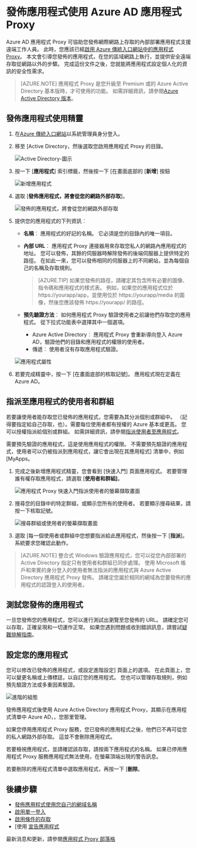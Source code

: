 <properties
    pageTitle="發佈應用程式搭配 Azure AD 應用程式 Proxy |Microsoft Azure"
    description="發佈至雲端與 Azure AD 應用程式 Proxy 的內部部署應用程式。"
    services="active-directory"
    documentationCenter=""
    authors="kgremban"
    manager="femila"
    editor=""/>

<tags
    ms.service="active-directory"
    ms.workload="identity"
    ms.tgt_pltfrm="na"
    ms.devlang="na"
    ms.topic="get-started-article"
    ms.date="07/19/2016"
    ms.author="kgremban"/>


# <a name="publish-applications-using-azure-ad-application-proxy"></a>發佈應用程式使用 Azure AD 應用程式 Proxy

Azure AD 應用程式 Proxy 可協助您發佈網際網路上存取的內部部署應用程式支援遠端工作人員。 此時，您應該已經[啟用 Azure 傳統入口網站中的應用程式 Proxy](active-directory-application-proxy-enable.md)。 本文會引導您發佈的應用程式，在您的區域網路上執行，並提供安全遠端存取從網路以外的步驟。 完成這份文件之後，您就能將應用程式設定個人化的資訊的安全性需求。

> [AZURE.NOTE] 應用程式 Proxy 是您升級至 Premium 或的 Azure Active Directory 基本版時，才可使用的功能。 如需詳細資訊，請參閱[Azure Active Directory 版本](active-directory-editions.md)。

## <a name="publish-an-app-using-the-wizard"></a>發佈應用程式使用精靈

1. 在[Azure 傳統入口網站](https://manage.windowsazure.com/)以系統管理員身分登入。
2. 移至 [Active Directory，然後選取您啟用應用程式 Proxy 的目錄。

    ![Active Directory-圖示](./media/active-directory-application-proxy-publish/ad_icon.png)

3. 按一下 [**應用程式**] 索引標籤，然後按一下 [在畫面底部的 [**新增**] 按鈕

    ![新增應用程式](./media/active-directory-application-proxy-publish/aad_appproxy_selectdirectory.png)

4. 選取 [**發佈應用程式，將會從您的網路外部存取**]。

    ![發佈的應用程式，將會從您的網路外部存取](./media/active-directory-application-proxy-publish/aad_appproxy_addapp.png)

5. 提供您的應用程式的下列資訊︰

    - **名稱**︰ 應用程式的好記的名稱。 它必須是您的目錄內的唯一項目。
    - **內部 URL**︰ 應用程式 Proxy 連接器用來存取您私人的網路內應用程式的地址。 您可以發佈，其餘的伺服器時解除發佈的後端伺服器上提供特定的路徑。 在如此一來，您可以發佈相同的伺服器上的不同網站，並為每個自己的名稱及存取規則。

        > [AZURE.TIP] 如果您發佈的路徑，請確定其包含所有必要的圖像、 指令碼和應用程式的樣式表。 例如，如果您的應用程式位於 https://yourapp/app，並使用位於 https://yourapp/media 的圖像，然後您應該發佈 https://yourapp/ 的路徑。

    - **預先驗證方法**︰ 如何應用程式 Proxy 驗證使用者之前讓他們存取您的應用程式。 從下拉式功能表中選擇其中一個選項。

        - Azure Active Directory︰ 應用程式 Proxy 會重新導向登入 Azure AD，驗證他們的目錄和應用程式的權限的使用者。
        - 傳遞︰ 使用者沒有存取應用程式驗證。

    ![應用程式屬性](./media/active-directory-application-proxy-publish/aad_appproxy_appproperties.png)  

6. 若要完成精靈中，按一下 [在畫面底部的核取記號]。 應用程式現在定義在 Azure AD。


## <a name="assign-users-and-groups-to-the-application"></a>指派至應用程式的使用者和群組

若要讓使用者能存取您已發佈的應用程式，您需要為其分派個別或群組中。 （記得要指定給自己存取，也）。需要每位使用者都有授權的 Azure 基本或更高。 您可以授權指派給個別或群組。 如需詳細資訊，請參閱[指派使用者至應用程式](active-directory-applications-guiding-developers-assigning-users.md)。 

需要預先驗證的應用程式，這是使用應用程式的權限。 不需要預先驗證的應用程式，使用者可以仍被指派到應用程式，讓它會出現在其應用程式] 清單中，例如 [MyApps。

1. 完成之後新增應用程式精靈，您會看到 [快速入門] 頁面應用程式。 若要管理誰有權存取應用程式，請選取 [**使用者和群組]**。

    ![應用程式 Proxy 快速入門指派使用者的螢幕擷取畫面](./media/active-directory-application-proxy-publish/aad_appproxy_usersgroups.png)

2. 搜尋您的目錄中的特定群組，或顯示您所有的使用者。 若要顯示搜尋結果，請按一下核取記號。

    ![搜尋群組或使用者的螢幕擷取畫面](./media/active-directory-application-proxy-publish/aad_appproxy_search.png)

2. 選取 [每一個使用者或群組中您想要指派給此應用程式，然後按一下 [**指派**]。 系統要求您確認此動作。

> [AZURE.NOTE] 整合式 Windows 驗證應用程式，您可以從您內部部署的 Active Directory 指定只有使用者和群組已同步處理。 使用 Microsoft 帳戶和來賓的身分登入的使用者無法指派的應用程式與 Azure Active Directory 應用程式 Proxy 發佈。 請確定您屬於相同的網域為您要發佈的應用程式的認證登入的使用者。

## <a name="test-your-published-application"></a>測試您發佈的應用程式

一旦您發佈您的應用程式，您可以進行測試出瀏覽至您發佈的 URL。 請確定您可以存取，正確呈現和一切運作正常。 如果您遇到問題或收到錯誤訊息，請嘗試[疑難排解指南](active-directory-application-proxy-troubleshoot.md)。

## <a name="configure-your-application"></a>設定您的應用程式

您可以修改已發佈的應用程式，或設定進階設定] 頁面上的選項。 在此頁面上，您可以變更名稱或上傳標誌，以自訂您的應用程式。 您也可以管理存取規則，例如預先驗證方法或多重因素驗證。

![進階的組態](./media/active-directory-application-proxy-publish/aad_appproxy_configure.png)


發佈應用程式後使用 Azure Active Directory 應用程式 Proxy，其顯示在應用程式清單中 Azure AD，，您那里管理。

如果您停用應用程式 Proxy 服務，您已發佈的應用程式之後，他們已不再可從您的私人網路外部存取。 這並不會刪除應用程式。

若要檢視應用程式，並請確認該存取，請按兩下應用程式的名稱。 如果已停用應用程式 Proxy 服務應用程式無法使用，在螢幕頂端出現的警告訊息。

若要刪除的應用程式清單中選取應用程式，再按一下 [**刪除**。

## <a name="next-steps"></a>後續步驟

- [發佈應用程式使用您自己的網域名稱](active-directory-application-proxy-custom-domains.md)
- [啟用單一登入](active-directory-application-proxy-sso-using-kcd.md)
- [啟用條件的存取](active-directory-application-proxy-conditional-access.md)
- [使用 [宣告應用程式](active-directory-application-proxy-claims-aware-apps.md)

最新消息和更新，請參閱[應用程式 Proxy 部落格](http://blogs.technet.com/b/applicationproxyblog/)
